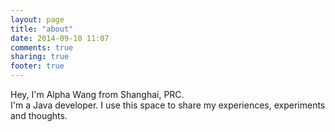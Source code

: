 ```yaml
---
layout: page
title: "about"
date: 2014-09-10 11:07
comments: true
sharing: true
footer: true
---
```

Hey, I'm Alpha Wang from Shanghai, PRC.  
I'm a Java developer. I use this space to share my experiences, experiments and thoughts.   